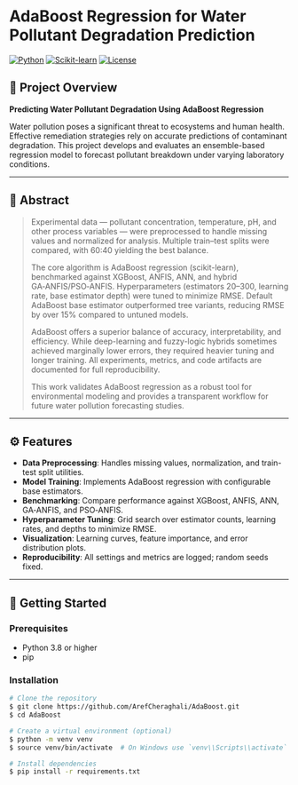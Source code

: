 # AdaBoost Regression for Water Pollutant Degradation Prediction

[![Python](https://img.shields.io/badge/Python-3.8%2B-blue)](https://www.python.org/)
[![Scikit-learn](https://img.shields.io/badge/scikit--learn-0.24-green)](https://scikit-learn.org/)
[![License](https://img.shields.io/badge/License-MIT-lightgrey)](LICENSE)

## 📖 Project Overview

**Predicting Water Pollutant Degradation Using AdaBoost Regression**

Water pollution poses a significant threat to ecosystems and human health. Effective remediation strategies rely on accurate predictions of contaminant degradation. This project develops and evaluates an ensemble-based regression model to forecast pollutant breakdown under varying laboratory conditions.

---

## 🔬 Abstract

> Experimental data — pollutant concentration, temperature, pH, and other process variables — were preprocessed to handle missing values and normalized for analysis. Multiple train–test splits were compared, with 60:40 yielding the best balance.
>
> The core algorithm is AdaBoost regression (scikit-learn), benchmarked against XGBoost, ANFIS, ANN, and hybrid GA‑ANFIS/PSO‑ANFIS. Hyperparameters (estimators 20–300, learning rate, base estimator depth) were tuned to minimize RMSE. Default AdaBoost base estimator outperformed tree variants, reducing RMSE by over 15% compared to untuned models.
>
> AdaBoost offers a superior balance of accuracy, interpretability, and efficiency. While deep-learning and fuzzy-logic hybrids sometimes achieved marginally lower errors, they required heavier tuning and longer training. All experiments, metrics, and code artifacts are documented for full reproducibility.
>
> This work validates AdaBoost regression as a robust tool for environmental modeling and provides a transparent workflow for future water pollution forecasting studies.

---

## ⚙️ Features

- **Data Preprocessing**: Handles missing values, normalization, and train-test split utilities.
- **Model Training**: Implements AdaBoost regression with configurable base estimators.
- **Benchmarking**: Compare performance against XGBoost, ANFIS, ANN, GA‑ANFIS, and PSO‑ANFIS.
- **Hyperparameter Tuning**: Grid search over estimator counts, learning rates, and depths to minimize RMSE.
- **Visualization**: Learning curves, feature importance, and error distribution plots.
- **Reproducibility**: All settings and metrics are logged; random seeds fixed.

---

## 🚀 Getting Started

### Prerequisites

- Python 3.8 or higher
- pip

### Installation

```bash
# Clone the repository
$ git clone https://github.com/ArefCheraghali/AdaBoost.git
$ cd AdaBoost

# Create a virtual environment (optional)
$ python -m venv venv
$ source venv/bin/activate  # On Windows use `venv\\Scripts\\activate`

# Install dependencies
$ pip install -r requirements.txt
